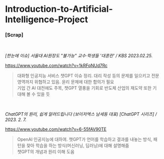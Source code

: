 # Introduction-to-Artificial-Intelligence-Project
### [Scrap]

<br>

*[한눈에 이슈] 서울대 AI원장도 "불가능" 교수·학생들 '대혼란' / KBS 2023.02.25.*

https://www.youtube.com/watch?v=1kRFqNUd7Rc

> 대화형 인공지능 서비스 챗GPT 이슈 정리. 대리 작성 등의 문제를 일으키고 전문 영역까지 위협하고 있음. 윤리 문제에 대한 합의가 필요  
> 기업 간 AI 대전에도 주목, 챗GPT 열풍을 기회로 반도체 산업의 재도약 또한 기대해 볼 수 있을 듯  

<br/>
  
*ChatGPT의 원리, 쉽게 알려드립니다 (보이저엑스 남세동 대표) [ChatGPT 시리즈] / 2023. 2. 7.*

https://www.youtube.com/watch?v=6-55fAV90TE

> OpenAI 인공지능에 대하여. 챗GPT가 언어를 학습하고 결과를 내놓는 방식, 패턴을 찾아 학습을 하는 방식(머신러닝, 딥러닝)에 대해 설명해줌  
> 챗GPT의 개념과 원리 이해 도움
